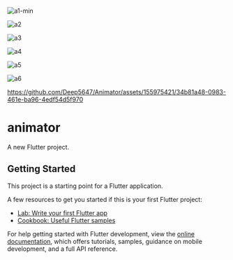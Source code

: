 ![a1-min](https://github.com/Deep5647/Animator/assets/155975421/1cf3cced-8a7c-4538-a602-e851e4ab52e9)

![a2](https://github.com/Deep5647/Animator/assets/155975421/444c90dc-b2a8-4d61-9e00-dc3045f1aebd)


![a3](https://github.com/Deep5647/Animator/assets/155975421/ba961123-c2e1-4dcc-abb9-fbf02e4a0574)

![a4](https://github.com/Deep5647/Animator/assets/155975421/9e5bce0f-d800-4c25-84a5-8612133c2e37)

![a5](https://github.com/Deep5647/Animator/assets/155975421/ea69108e-0627-400f-8fe9-8ccf55e7e3ab)

![a6](https://github.com/Deep5647/Animator/assets/155975421/302e1210-a387-4b34-b697-681fdebfe19f)



https://github.com/Deep5647/Animator/assets/155975421/34b81a48-0983-461e-ba96-4edf54d5f970


# animator


A new Flutter project.






## Getting Started

This project is a starting point for a Flutter application.

A few resources to get you started if this is your first Flutter project:

- [Lab: Write your first Flutter app](https://docs.flutter.dev/get-started/codelab)
- [Cookbook: Useful Flutter samples](https://docs.flutter.dev/cookbook)

For help getting started with Flutter development, view the
[online documentation](https://docs.flutter.dev/), which offers tutorials,
samples, guidance on mobile development, and a full API reference.
